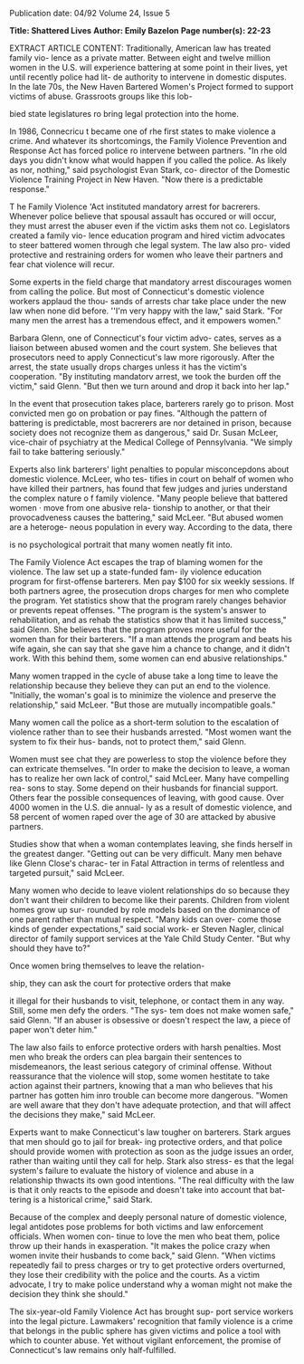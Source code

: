 Publication date: 04/92
Volume 24, Issue 5

**Title: Shattered Lives**
**Author: Emily Bazelon**
**Page number(s): 22-23**

EXTRACT ARTICLE CONTENT:
Traditionally, American law has treated family vio-
lence as a private matter. Between eight and twelve 
million women in the U.S. will experience battering 
at some point in their lives, yet until recently police had lit-
de authority to intervene in domestic disputes. In the late 
70s, the New Haven Bartered Women's Project formed to 
support victims of abuse. Grassroots groups like this lob-


bied state legislatures ro bring legal protection into the 
home. 

In 1986, Connecricu t became one of rhe first states to 
make violence a crime. And whatever its shortcomings, the 
Family Violence Prevention and Response Act has forced 
police ro intervene between partners. "In rhe old days you 
didn't know what would happen if you called the police. As 
likely as nor, nothing," said psychologist Evan Stark, co-
director of the Domestic Violence Training Project in New 
Haven. "Now there is a predictable response." 

T he Family Violence 'Act instituted mandatory arrest 
for bacrerers. Whenever police believe that spousal assault 
has occured or will occur, they must arrest the abuser even if 
the victim asks them not co. Legislators created a family vio-
lence education program and hired victim advocates to steer 
battered women through che legal system. The law also pro-
vided protective and restraining orders for women who 
leave their partners and fear chat violence will recur. 

Some experts in the field charge that mandatory arrest 
discourages women from calling the police. But most of 
Connecticut's domestic violence workers applaud the thou-
sands of arrests char take place under the new law when 
none did before. ''I'm very happy with the law," said Stark. 
"For many men the arrest has a tremendous effect, and it 
empowers women." 

Barbara Glenn, one of Connecticut's four victim advo-
cates, serves as a liaison between abused women and the 
court system. She believes that prosecutors need to apply 
Connecticut's law more rigorously. After the arrest, the state 
usually drops charges unless it has the victim's cooperation. 
"By instituting mandatorv arrest, we took the burden off 
the victim," said Glenn. "But then we turn around and 
drop it back into her lap." 

In the event that prosecution takes place, barterers 
rarely go to prison. Most convicted men go on probation or 
pay fines. "Although the pattern of battering is predictable, 
most bacrerers are nor detained in prison, because society 
does not recognize them as dangerous," said Dr. Susan 
McLeer, vice-chair of psychiatry at the Medical College of 
Pennsylvania. "We simply fail to take battering seriously." 

Experts also link barterers' light penalties to popular 
misconcepdons about domestic violence. McLeer, who tes-
tifies in court on behalf of women who have killed their 
partners, has found that few judges and juries understand 
the complex nature o f family violence. "Many people 
believe that battered women · move from one abusive rela-
tionship to another, or that their provocadveness causes the 
battering," said McLeer. "But abused women are a heteroge-
neous population in every way. According to the data, there 


is no psychological portrait that many women neatly fit 
into. 

The Family Violence Act escapes the trap of blaming 
women for the violence. The law set up a state-funded fam-
ily violence education program for first-offense barterers. 
Men pay $100 for six weekly sessions. If both partners 
agree, the prosecution drops charges for men who complete 
the program. Yet statistics show that the program rarely 
changes behavior or prevents repeat offenses. "The program 
is the system's answer to rehabilitation, and as rehab the 
statistics show that it has limited success," said Glenn. She 
believes that the program proves more useful for the women 
than for their barterers. "If a man attends the program and 
beats his wife again, she can say that she gave him a chance 
to change, and it didn't work. With this behind them, some 
women can end abusive relationships." 

Many women trapped in the cycle of abuse take a long 
time to leave the relationship because they believe they can 
put an end to the violence. "Initially, the woman's goal is to 
minimize the violence and preserve the relationship," said 
McLeer. "But those are mutually incompatible goals." 

Many women call the police as a short-term solution to the 
escalation of violence rather than to see their husbands 
arrested. "Most women want the system to fix their hus-
bands, not to protect them," said Glenn. 

Women must see chat they are powerless to stop the 
violence before they can extricate themselves. "In order to 
make the decision to leave, a woman has to realize her own 
lack of control," said McLeer. Many have compelling rea-
sons to stay. Some depend on their husbands for financial 
support. Others fear the possible consequences of leaving, 
with good cause. Over 4000 women in the U.S. die annual-
ly as a result of domestic violence, and 58 percent of 
women raped over the age of 30 are attacked by abusive 
partners. 

Studies show that when a woman contemplates leaving, 
she finds herself in the greatest danger. "Getting out can be 
very difficult. Many men behave like Glenn Close's charac-
ter in Fatal Attraction in terms of relentless and targeted 
pursuit," said McLeer. 

Many women who decide to leave violent relationships 
do so because they don't want their children to become like 
their parents. Children from violent homes grow up sur-
rounded by role models based on the dominance of one 
parent rather than mutual respect. "Many kids can over-
come those kinds of gender expectations," said social work-
er Steven Nagler, clinical director of family support services 
at the Yale Child Study Center. "But why should they have 
to?" 

Once women bring themselves to leave the relation-


ship, they can ask the court for protective orders that make 


it illegal for their husbands to visit, telephone, or contact 
them in any way. Still, some men defy the orders. "The sys-
tem does not make women safe," said Glenn. "If an abuser 
is obsessive or doesn't respect the law, a piece of paper won't 
deter him." 

The law also fails to enforce protective orders with 
harsh penalties. Most men who break the orders can plea 
bargain their sentences to misdemeanors, the least serious 
category of criminal offense. Without reassurance that the 
violence will stop, some women hestitate to take action 
against their partners, knowing that a man who believes 
that his partner has gotten him inro trouble can become 
more dangerous. "Women are well aware that they don't 
have adequate protection, and that will affect the decisions 
they make," said McLeer. 

Experts want to make Connecticut's law tougher on 
barterers. Stark argues that men should go to jail for break-
ing protective orders, and that police should provide 
women with protection as soon as the judge issues an order, 
rather than waiting until they call for help. Stark also stress-
es that the legal system's failure to evaluate the history of 
violence and abuse in a relationship thwacts its own good 
intentions. "The real difficulty with the law is that it only 
reacts to the episode and doesn't take into account that bat-
tering is a historical crime," said Stark. 

Because of the complex and deeply personal nature of 
domestic violence, legal antidotes pose problems for both 
victims and law enforcement officials. When women con-
tinue to love the men who beat them, police throw up their 
hands in exasperation. "It makes the police crazy when 
women invite their husbands to come back," said Glenn. 
"When victims repeatedly fail to press charges or try to get 
protective orders overturned, they lose their credibility with 
the police and the courts. As a victim advocate, I try to 
make police understand why a woman might not make the 
decision they think she should." 

The six-year-old Family Violence Act has brought sup-
port service workers into the legal picture. Lawmakers' 
recognition that family violence is a crime that belongs in 
the public sphere has given victims and police a tool with 
which to counter abuse. Yet without vigilant enforcement, 
the promise of Connecticut's law remains only half-fulfilled.